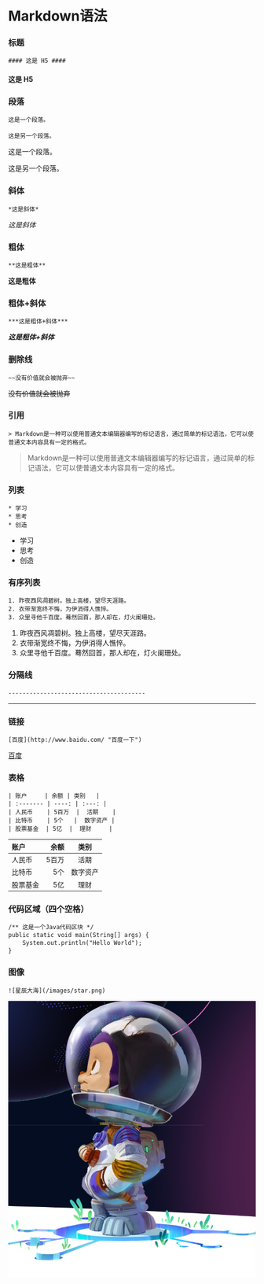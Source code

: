# Markdown语法

  

### 标题
    #### 这是 H5 ####
#### 这是 H5 ####

### 段落
    这是一个段落。
    
    这是另一个段落。
这是一个段落。

这是另一个段落。

### 斜体
    *这是斜体*
*这是斜体*

### 粗体
    **这是粗体**
**这是粗体**

### 粗体+斜体
    ***这是粗体+斜体***     
***这是粗体+斜体***   

### 删除线
    ~~没有价值就会被抛弃~~
~~没有价值就会被抛弃~~

### 引用
    > Markdown是一种可以使用普通文本编辑器编写的标记语言，通过简单的标记语法，它可以使普通文本内容具有一定的格式。
> Markdown是一种可以使用普通文本编辑器编写的标记语言，通过简单的标记语法，它可以使普通文本内容具有一定的格式。


### 列表
    * 学习
    * 思考
    * 创造
* 学习
* 思考
* 创造

### 有序列表
    1. 昨夜西风凋碧树。独上高楼，望尽天涯路。
    2. 衣带渐宽终不悔，为伊消得人憔悴。
    3. 众里寻他千百度。蓦然回首，那人却在，灯火阑珊处。
1. 昨夜西风凋碧树。独上高楼，望尽天涯路。
2. 衣带渐宽终不悔，为伊消得人憔悴。
3. 众里寻他千百度。蓦然回首，那人却在，灯火阑珊处。

### 分隔线
    ---------------------------------------
---------------------------------------

### 链接
    [百度](http://www.baidu.com/ "百度一下")
[百度](http://www.baidu.com/ "百度一下")

### 表格
    | 账户     | 余额 | 类别   |
    | :------- | ----: | :---: |
    | 人民币    | 5百万  |  活期    |
    | 比特币    | 5个   |  数字资产 |
    | 股票基金  | 5亿  |  理财     |

| 账户     | 余额 | 类别   |
| :------- | ----: | :---: |
| 人民币    | 5百万  |  活期    |
| 比特币    | 5个   |  数字资产 |
| 股票基金  | 5亿  |  理财     |

### 代码区域（四个空格）
    /** 这是一个Java代码区块 */
    public static void main(String[] args) {
        System.out.println("Hello World");
    }

### 图像
    ![星辰大海](/images/star.png)

![星辰大海](/images/star.png)
